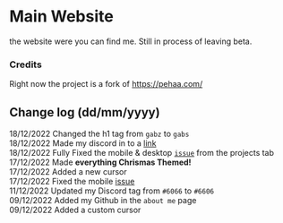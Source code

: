 # Main Website
the website were you can find me. Still in process of leaving beta.

### Credits
Right now the project is a fork of https://pehaa.com/



## Change log (dd/mm/yyyy)
18/12/2022 Changed the h1 tag from `gabz` to `gabs`
<br>18/12/2022 Made my discord in to a <a href="https://discordapp.com/users/841649648606249021" target="_blank" rel="noopener">link</a>
<br>18/12/2022 Fully Fixed the mobile & desktop <a href="https://github.com/GabsEdits/website/issues/1" target="_blank" rel="noopener">`issue`</a> from the projects tab <br>
<br1> 17/12/2022 Made **everything Chrismas Themed!** 
<br> 17/12/2022 Added a new cursor
<br> 17/12/2022 Fixed the mobile <a href="https://github.com/GabsEdits/website/issues/1" target="_blank" rel="noopener">issue</a></br>
<br1>11/12/2022 Updated my Discord tag from `#6066` to `#6606`
<br>09/12/2022 Added my Github in the `about me` page</br>
<br1>09/12/2022 Added a custom cursor</br1>
